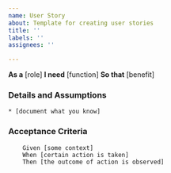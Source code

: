 ```yaml
---
name: User Story
about: Template for creating user stories
title: ''
labels: ''
assignees: ''

---
```


**As a** [role]
**I need** [function]
**So that** [benefit]

### Details and Assumptions
    * [document what you know]

### Acceptance Criteria
```gherkin
    Given [some context]
    When [certain action is taken]
    Then [the outcome of action is observed]
```
